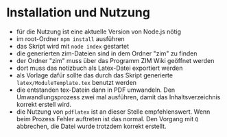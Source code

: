 # Installation und Nutzung
* für die Nutzung ist eine aktuelle Version von Node.js nötig
* im root-Ordner `npm install` ausführen
* das Skript wird mit `node index` gestartet
* die generierten zim-Dateien sind in dem Ordner "zim" zu finden
* der Ordner "zim" muss über das Programm ZIM Wiki geöffnet werden
* dort muss das notizbuch als Latex-Datei exportiert werden
* als Vorlage dafür sollte das durch das Skript generierte `latex/ModuleTemplate.tex` benutzt werden
* die entstanden tex-Datein dann in PDF umwandeln. Den Umwandlungsprozess zwei mal ausführen,
damit das Inhaltsverzeichnis korrekt erstell wird.
* die Nutzung von `pdflatex` ist an dieser Stelle empfehlenswert. Wenn beim Prozess Fehler auftreten ist
das normal. Den Vorgang mit `Q` abbrechen, die Datei wurde trotzdem korrekt erstellt.